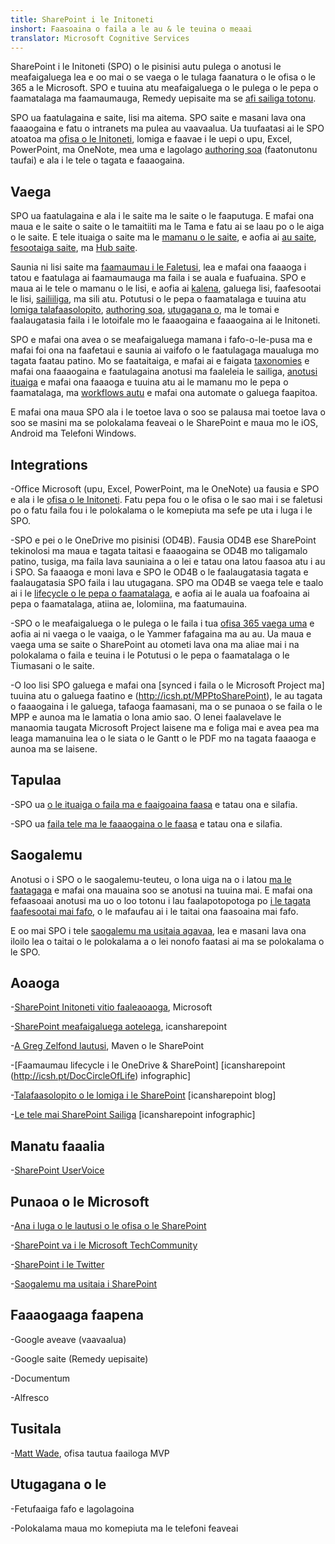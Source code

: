 ```yaml
---
title: SharePoint i le Initoneti
inshort: Faasoaina o faila a le au & le teuina o meaai
translator: Microsoft Cognitive Services
---
```



SharePoint i le Initoneti (SPO) o le pisinisi autu pulega o anotusi le meafaigaluega lea e oo mai o se vaega o le tulaga faanatura o le ofisa o le 365 a le Microsoft. SPO e tuuina atu meafaigaluega o le pulega o le pepa o faamatalaga ma faamaumauga, Remedy uepisaite ma se [afi sailiga totonu](http://icsh.pt/HowToSPSearch).

SPO ua faatulagaina e saite, lisi ma aitema. SPO saite e masani lava ona faaaogaina e fatu o intranets ma pulea au vaavaalua. Ua tuufaatasi ai le SPO atoatoa ma [ofisa o le Initoneti](https://technet.microsoft.com/en-us/library/word-online-service-description.aspx), lomiga e faavae i le uepi o upu, Excel, PowerPoint, ma OneNote, mea uma e lagolago [authoring soa](http://icsh.pt/CoAuthoring) (faatonutonu taufai) e ala i le tele o tagata e faaaogaina.

Vaega
---------

SPO ua faatulagaina e ala i le saite ma le saite o le faaputuga. E mafai ona maua e le saite o saite o le tamaitiiti ma le Tama e fatu ai se laau po o le aiga o le saite. E tele ituaiga o saite ma le [mamanu o le saite](https://support.office.com/en-us/article/Using-templates-to-create-different-kinds-of-SharePoint-sites-449eccec-ff99-4cf3-b62e-dcfee37e8da4), e aofia ai [au saite](https://support.office.com/en-us/article/what-is-a-sharepoint-team-site-75545757-36c3-46a7-beed-0aaa74f0401e), [fesootaiga saite](https://support.office.com/en-us/article/what-is-a-sharepoint-communication-site-94a33429-e580-45c3-a090-5512a8070732), ma [Hub saite](https://docs.microsoft.com/en-us/sharepoint/dev/features/hub-site/hub-site-overview).

Saunia ni lisi saite ma [faamaumau i le Faletusi](http://icsh.pt/SPDocLibs), lea e mafai ona faaaoga i tatou e faatulaga ai faamaumauga ma faila i se auala e fuafuaina. SPO e maua ai le tele o mamanu o le lisi, e aofia ai [kalena](https//icsh.pt/SPCalendars), galuega lisi, faafesootai le lisi, [sailiiliga](http://icsh.pt/SPSurveyIntro), ma sili atu. Potutusi o le pepa o faamatalaga e tuuina atu [lomiga talafaasolopito](http://icsh.pt/VersionHistory), [authoring soa](http://icsh.pt/CoAuthoring), [utugagana o](http://icsh.pt/MetadataGuide), ma le tomai e faalaugatasia faila i le lotoifale mo le faaaogaina e faaaogaina ai le Initoneti.

SPO e mafai ona avea o se meafaigaluega mamana i fafo-o-le-pusa ma e mafai foi ona na faafetaui e saunia ai vaifofo o le faatulagaga maualuga mo tagata faatau patino. Mo se faataitaiga, e mafai ai e faigata [taxonomies](http://sharepointmaven.com/2-ways-to-design-sharepoint-taxonomy-for-an-organization/) e mafai ona faaaogaina e faatulagaina anotusi ma faaleleia le sailiga, [anotusi ituaiga](https://technet.microsoft.com/en-us/library/cc262735.aspx) e mafai ona faaaoga e tuuina atu ai le mamanu mo le pepa o faamatalaga, ma [workflows autu](http://sharepointmaven.com/4-things-to-do-before-creating-a-workflow-in-sharepoint-and-office-365/) e mafai ona automate o galuega faapitoa.

E mafai ona maua SPO ala i le toetoe lava o soo se palausa mai toetoe lava o soo se masini ma se polokalama feaveai o le SharePoint e maua mo le iOS, Android ma Telefoni Windows.

Integrations
---------

-Office Microsoft (upu, Excel, PowerPoint, ma le OneNote) ua fausia e SPO e ala i le [ofisa o le Initoneti](https://technet.microsoft.com/en-us/library/word-online-service-description.aspx). Fatu pepa fou o le ofisa o le sao mai i se faletusi po o fatu faila fou i le polokalama o le komepiuta ma sefe pe uta i luga i le SPO.

-SPO e pei o le OneDrive mo pisinisi (OD4B). Fausia OD4B ese SharePoint tekinolosi ma maua e tagata taitasi e faaaogaina se OD4B mo taligamalo patino, tusiga, ma faila lava sauniaina a o lei e tatau ona latou faasoa atu i au i SPO. Sa faaaoga e moni lava e SPO le OD4B o le faalaugatasia tagata e faalaugatasia SPO faila i lau utugagana. SPO ma OD4B se vaega tele e taalo ai i le [lifecycle o le pepa o faamatalaga](http://icsh.pt/DocCircleOfLife), e aofia ai le auala ua foafoaina ai pepa o faamatalaga, atiina ae, lolomiina, ma faatumauina.

-SPO o le meafaigaluega o le pulega o le faila i tua [ofisa 365 vaega uma](http://icsh.pt/O365groups) e aofia ai ni vaega o le vaaiga, o le Yammer fafagaina ma au au. Ua maua e vaega uma se saite o SharePoint au otometi lava ona ma aliae mai i na polokalama o faila e teuina i le Potutusi o le pepa o faamatalaga o le Tiumasani o le saite.

-O loo lisi SPO galuega e mafai ona [synced i faila o le Microsoft Project ma] tuuina atu o galuega faatino e (http://icsh.pt/MPPtoSharePoint), le au tagata o faaaogaina i le galuega, tafaoga faamasani, ma o se punaoa o se faila o le MPP e aunoa ma le lamatia o lona amio sao. O lenei faalavelave le manaomia taugata Microsoft Project laisene ma e foliga mai e avea pea ma leaga mamanuina lea o le siata o le Gantt o le PDF mo na tagata faaaoga e aunoa ma se laisene.

Tapulaa
---------

-SPO ua [o le ituaiga o faila ma e faaigoaina faasa](http://icsh.pt/SPFileTypeLimits) e tatau ona e silafia.

-SPO ua [faila tele ma le faaaogaina o le faasa](http://icsh.pt/SPUseLimits) e tatau ona e silafia.

Saogalemu
---------

Anotusi o i SPO o le saogalemu-teuteu, o lona uiga na o i latou [ma le faatagaga](http://icsh.pt/PermissionsInSP) e mafai ona mauaina soo se anotusi na tuuina mai. E mafai ona fefaasoaai anotusi ma uo o loo totonu i lau faalapotopotoga po [i le tagata faafesootai mai fafo](http://icsh.pt/ExternalSharing), o le mafaufau ai i le taitai ona faasoaina mai fafo.

E oo mai SPO i tele [saogalemu ma usitaia agavaa](https://blogs.technet.microsoft.com/wbaer/2017/03/13/security-and-compliance-in-sharepoint-online-and-onedrive-for-business/), lea e masani lava ona iloilo lea o taitai o le polokalama a o lei nonofo faatasi ai ma se polokalama o le SPO.

Aoaoga
---------

-[SharePoint Initoneti vitio faaleaoaoga](https://support.office.com/en-us/article/SharePoint-Online-video-training-cb8ef501-84db-4427-ac77-ec2009fb8e23?ui=en-US&rs=en-US&ad=US), Microsoft

-[SharePoint meafaigaluega aotelega](http://icansharepoint.com/tools), icansharepoint

-[A Greg Zelfond lautusi](http://sharepointmaven.com/blog-sharepoint-best-practices/), Maven o le SharePoint

-[Faamaumau lifecycle i le OneDrive & SharePoint] \[icansharepoint (http://icsh.pt/DocCircleOfLife)
    infographic\]

-[Talafaasolopito o le lomiga i le SharePoint](http://icsh.pt/VersionHistory)
    \[icansharepoint blog\]

-[Le tele mai SharePoint
    Sailiga](http://icsh.pt/HowToSPSearch) \[icansharepoint infographic\]

Manatu faaalia
---------

-[SharePoint UserVoice](https://sharepoint.uservoice.com/)

Punaoa o le Microsoft
---------

-[Ana i luga o le lautusi o le ofisa o le SharePoint](https://blogs.office.com/en-us/sharepoint/)

-[SharePoint va i le Microsoft TechCommunity](https://techcommunity.microsoft.com/t5/SharePoint/bd-p/SharePoint_General)

-[SharePoint i le Twitter](https://twitter.com/sharepoint)

-[Saogalemu ma usitaia i SharePoint](https://blogs.technet.microsoft.com/wbaer/2017/03/13/security-and-compliance-in-sharepoint-online-and-onedrive-for-business/)


Faaaogaaga faapena
--------------------

-Google aveave (vaavaalua)

-Google saite (Remedy uepisaite)

-Documentum

-Alfresco

Tusitala
---------

-[Matt Wade](https://www.linkedin.com/in/thatmattwade/), ofisa tautua faailoga MVP

Utugagana o le
--------

-Fetufaaiga fafo e lagolagoina

-Polokalama maua mo komepiuta ma le telefoni feaveai

